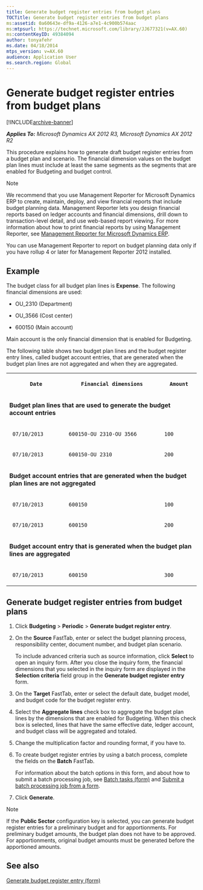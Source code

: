 ```yaml
---
title: Generate budget register entries from budget plans
TOCTitle: Generate budget register entries from budget plans
ms:assetid: 0a60643e-df9a-4126-a7e1-4c900b574aac
ms:mtpsurl: https://technet.microsoft.com/library/JJ677321(v=AX.60)
ms:contentKeyID: 49384094
author: tonyafehr
ms.date: 04/18/2014
mtps_version: v=AX.60
audience: Application User
ms.search.region: Global
---
```


# Generate budget register entries from budget plans 


[!INCLUDE[archive-banner](includes/archive-banner.md)]


_**Applies To:** Microsoft Dynamics AX 2012 R3, Microsoft Dynamics AX 2012 R2_

This procedure explains how to generate draft budget register entries from a budget plan and scenario. The financial dimension values on the budget plan lines must include at least the same segments as the segments that are enabled for Budgeting and budget control.


> [!NOTE]
> <P>We recommend that you use Management Reporter for Microsoft Dynamics ERP to create, maintain, deploy, and view financial reports that include budget planning data. Management Reporter lets you design financial reports based on ledger accounts and financial dimensions, drill down to transaction-level detail, and use web-based report viewing. For more information about how to print financial reports by using Management Reporter, see <A href="https://go.microsoft.com/fwlink/?linkid=324762">Management Reporter for Microsoft Dynamics ERP</A>.</P>
> <P>You can use Management Reporter to report on budget planning data only if you have rollup 4 or later for Management Reporter 2012 installed.</P>



## Example

The budget class for all budget plan lines is **Expense**. The following financial dimensions are used:

  - OU\_2310 (Department)

  - OU\_3566 (Cost center)

  - 600150 (Main account)

Main account is the only financial dimension that is enabled for Budgeting.

The following table shows two budget plan lines and the budget register entry lines, called budget account entries, that are generated when the budget plan lines are not aggregated and when they are aggregated.

<table xmlns="http://www.w3.org/1999/xhtml">
  <tr>
    <th> <p>
   
	 Date
  </p> </th>
    <th> <p>
   
	 Financial dimensions
  </p> </th>
    <th> <p>
   
	 Amount
  </p> </th>
  </tr>
  <tr>
    <td colspan="3"> <p> <strong xmlns="http://www.w3.org/1999/xhtml">Budget plan lines that are used to generate the budget account entries</strong> </p> </td>
  </tr>
  <tr>
    <td> <p>
   
	 07/10/2013
  </p> </td>
    <td> <p>
   
	 600150-OU_2310-OU_3566 
  </p> </td>
    <td> <p>
   
	 100
  </p> </td>
  </tr>
  <tr>
    <td> <p>
   
	 07/10/2013
  </p> </td>
    <td> <p>
   
	 600150-OU_2310
  </p> </td>
    <td> <p>
   
	 200
  </p> </td>
  </tr>
  <tr>
    <td colspan="3"> <p> <strong xmlns="http://www.w3.org/1999/xhtml">Budget account entries that are generated when the budget plan lines are not aggregated</strong> </p> </td>
  </tr>
  <tr>
    <td> <p>
   
	 07/10/2013
  </p> </td>
    <td> <p>
   
	 600150
  </p> </td>
    <td> <p>
   
	 100
  </p> </td>
  </tr>
  <tr>
    <td> <p>
   
	 07/10/2013
  </p> </td>
    <td> <p>
   
	 600150
  </p> </td>
    <td> <p>
   
	 200
  </p> </td>
  </tr>
  <tr>
    <td colspan="3"> <p> <strong xmlns="http://www.w3.org/1999/xhtml">Budget account entry that is generated when the budget plan lines are aggregated</strong> </p> </td>
  </tr>
  <tr>
    <td> <p>
   
	 07/10/2013
  </p> </td>
    <td> <p>
   
	 600150
  </p> </td>
    <td> <p>
   
	 300
  </p> </td>
  </tr>
</table>


## Generate budget register entries from budget plans

1.  Click **Budgeting** \> **Periodic** \> **Generate budget register entry**.

2.  On the **Source** FastTab, enter or select the budget planning process, responsibility center, document number, and budget plan scenario.
    
    To include advanced criteria such as source information, click **Select** to open an inquiry form. After you close the inquiry form, the financial dimensions that you selected in the inquiry form are displayed in the **Selection criteria** field group in the **Generate budget register entry** form.

3.  On the **Target** FastTab, enter or select the default date, budget model, and budget code for the budget register entry.

4.  Select the **Aggregate lines** check box to aggregate the budget plan lines by the dimensions that are enabled for Budgeting. When this check box is selected, lines that have the same effective date, ledger account, and budget class will be aggregated and totaled.

5.  Change the multiplication factor and rounding format, if you have to.

6.  To create budget register entries by using a batch process, complete the fields on the **Batch** FastTab.
    
    For information about the batch options in this form, and about how to submit a batch processing job, see [Batch tasks (form)](https://technet.microsoft.com/library/hh209494\(v=ax.60\)) and [Submit a batch processing job from a form](submit-a-batch-processing-job-from-a-form.md).

7.  Click **Generate**.


> [!NOTE]
> <P>If the <STRONG>Public Sector</STRONG> configuration key is selected, you can generate budget register entries for a preliminary budget and for apportionments. For preliminary budget amounts, the budget plan does not have to be approved. For apportionments, original budget amounts must be generated before the apportioned amounts.</P>



## See also

[Generate budget register entry (form)](https://technet.microsoft.com/library/jj710365\(v=ax.60\))

  


